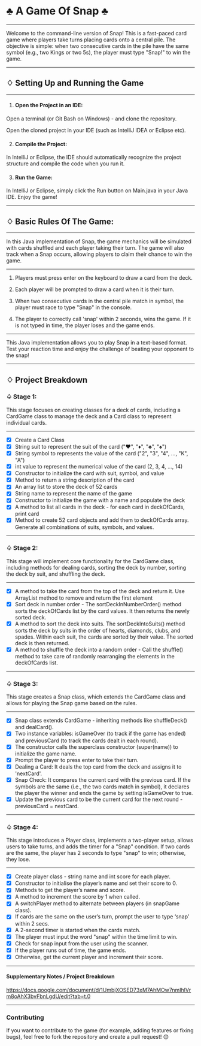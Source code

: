 # ♣️ A Game Of Snap ♣️

--- 

Welcome to the command-line version of Snap! This is a fast-paced card game where players take turns placing cards onto a central pile. The objective is simple: when two consecutive cards in the pile have the same symbol (e.g., two Kings or two 5s), the player must type "Snap!" to win the game.

---

## ♢ Setting Up and Running the Game

---

1. #### Open the Project in an IDE:

Open a terminal (or Git Bash on Windows) - and clone the repository.

Open the cloned project in your IDE (such as IntelliJ IDEA or Eclipse etc).

2. #### Compile the Project:

In IntelliJ or Eclipse, the IDE should automatically recognize the project structure and compile the code when you run it.

3. #### Run the Game:

In IntelliJ or Eclipse, simply click the Run button on Main.java in your Java IDE. Enjoy the game!

---

## ♢ Basic Rules Of The Game:

---

 In this Java implementation of Snap, the game mechanics will be simulated with cards shuffled and each player taking their turn. The game will also track when a Snap occurs, allowing players to claim their chance to win the game.

---

1. Players must press enter on the keyboard to draw a card from the deck.

2. Each player will be prompted to draw a card when it is their turn.

3. When two consecutive cards in the central pile match in symbol, the player must race to type "Snap" in the console.

4. The player to correctly call 'snap' within 2 seconds, wins the game. If it is not typed in time, the player loses and the game ends.

---

This Java implementation allows you to play Snap in a text-based format. Test your reaction time and enjoy the challenge of beating your opponent to the snap!

---

## ♢ Project Breakdown

### ♤ Stage 1:

This stage focuses on creating classes for a deck of cards, including a CardGame class to manage the deck and a Card class to represent individual cards.

---

- [x] Create a Card Class
- [x] String suit to represent the suit of the card ("♥", "♦", "♣", "♠")
- [x] String symbol to represents the value of the card ("2", "3", "4", ..., "K", "A")
- [x] int value to represent the numerical value of the card (2, 3, 4, ..., 14)
- [x] Constructor to initialize the card with suit, symbol, and value
- [x] Method to return a string description of the card
- [x] An array list to store the deck of 52 cards
- [x] String name to represent the name of the game
- [x] Constructor to initialize the game with a name and populate the deck
- [x] A method to list all cards in the deck - for each card in deckOfCards, print card
- [x] Method to create 52 card objects and add them to deckOfCards array. Generate all combinations of suits, symbols, and values.

---

### ♤ Stage 2:

This stage will implement core functionality for the CardGame class, including methods for dealing cards, sorting the deck by number, sorting the deck by suit, and shuffling the deck.

---

- [x] A method to take the card from the top of the deck and return it. Use ArrayList method to remove and return the first element
- [x] Sort deck in number order - The sortDeckInNumberOrder() method sorts the deckOfCards list by the card values. It then returns the newly sorted deck.
- [x] A method to sort the deck into suits. The sortDeckIntoSuits() method sorts the deck by suits in the order of hearts, diamonds, clubs, and spades. Within each suit, the cards are sorted by their value. The sorted deck is then returned.
- [x] A method to shuffle the deck into a random order - Call the shuffle() method to take care of randomly rearranging the elements in the deckOfCards list.

---

### ♤ Stage 3:

This stage creates a Snap class, which extends the CardGame class and allows for playing the Snap game based on the rules.

---

- [x] Snap class extends CardGame - inheriting methods like shuffleDeck() and dealCard().
- [x] Two instance variables: isGameOver (to track if the game has ended) and previousCard (to track the cards dealt in each round).
- [x] The constructor calls the superclass constructor (super(name)) to initialize the game name.
- [x] Prompt the player to press enter to take their turn.
- [x] Dealing a Card: It deals the top card from the deck and assigns it to 'nextCard'.
- [x] Snap Check: It compares the current card with the previous card. If the symbols are the same (i.e., the two cards match in symbol), it declares the player the winner and ends the game by setting isGameOver to true.
- [x] Update the previous card to be the current card for the next round - previousCard = nextCard.

---

### ♤ Stage 4:

This stage introduces a Player class, implements a two-player setup, allows users to take turns, and adds the timer for a "Snap" condition. If two cards are the same, the player has 2 seconds to type "snap" to win; otherwise, they lose.

---

- [x] Create player class - string name and int score for each player.
- [x] Constructor to initialise the player’s name and set their score to 0.
- [x] Methods to get the player’s name and score.
- [x] A method to increment the score by 1 when called.
- [x] A switchPlayer method to alternate between players (in snapGame class).
- [x] If cards are the same on the user’s turn, prompt the user to type ‘snap’ within 2 secs.
- [x] A 2-second timer is started when the cards match.
- [x] The player must input the word "snap" within the time limit to win.
- [x] Check for snap input from the user using the scanner.
- [x] If the player runs out of time, the game ends.
- [x] Otherwise, get the current player and increment their score.

---

#### Supplementary Notes / Project Breakdown
https://docs.google.com/document/d/1UmbjXOSED73xM7AhMOw7nmIhlVrm8oAhX3bvFbnLgdU/edit?tab=t.0

---

### Contributing
If you want to contribute to the game (for example, adding features or fixing bugs), feel free to fork the repository and create a pull request! 😊














